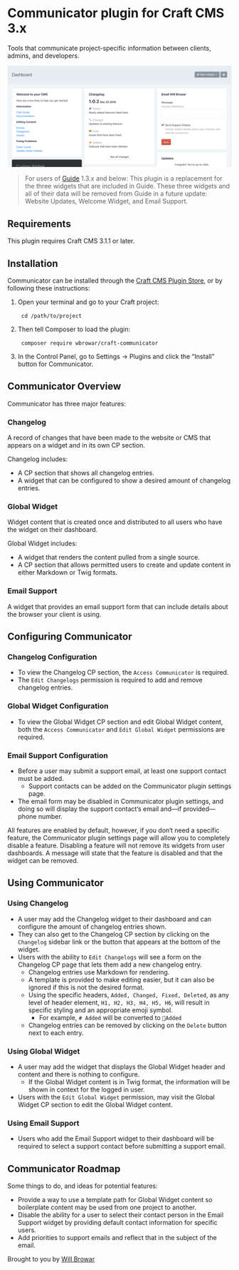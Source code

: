 # Communicator plugin for Craft CMS 3.x

Tools that communicate project-specific information between clients, admins, and developers.

![Screenshot](resources/img/widgets.png)

> For users of [Guide](https://plugins.craftcms.com/guide) 1.3.x and below: This plugin is a replacement for the three widgets that are included in Guide. These three widgets and all of their data will be removed from Guide in a future update: Website Updates, Welcome Widget, and Email Support.

## Requirements

This plugin requires Craft CMS 3.1.1 or later.

## Installation

Communicator can be installed through the [Craft CMS Plugin Store](https://plugins.craftcms.com), or by following these instructions:

1. Open your terminal and go to your Craft project:

        cd /path/to/project

2. Then tell Composer to load the plugin:

        composer require wbrowar/craft-communicator

3. In the Control Panel, go to Settings → Plugins and click the “Install” button for Communicator.

## Communicator Overview

Communicator has three major features:

### Changelog
A record of changes that have been made to the website or CMS that appears on a widget and in its own CP section.

Changelog includes:

- A CP section that shows all changelog entries.
- A widget that can be configured to show a desired amount of changelog entries.
  
### Global Widget
Widget content that is created once and distributed to all users who have the widget on their dashboard.

Global Widget includes:

- A widget that renders the content pulled from a single source.
- A CP section that allows permitted users to create and update content in either Markdown or Twig formats.

### Email Support
A widget that provides an email support form that can include details about the browser your client is using.

## Configuring Communicator

### Changelog Configuration
- To view the Changelog CP section, the `Access Communicator` is required.
- The `Edit Changelogs` permission is required to add and remove changelog entries.

### Global Widget Configuration
- To view the Global Widget CP section and edit Global Widget content, both the `Access Communicator` and `Edit Global Widget` permissions are required.

### Email Support Configuration
- Before a user may submit a support email, at least one support contact must be added.
  - Support contacts can be added on the Communicator plugin settings page.
- The email form may be disabled in Communicator plugin settings, and doing so will display the support contact‘s email and—if provided—phone number.

All features are enabled by default, however, if you don‘t need a specific feature, the Communicator plugin settings page will allow you to completely disable a feature. Disabling a feature will not remove its widgets from user dashboards. A message will state that the feature is disabled and that the widget can be removed.

## Using Communicator

### Using Changelog
- A user may add the Changelog widget to their dashboard and can configure the amount of changelog entries shown.
- They can also get to the Changelog CP section by clicking on the `Changelog` sidebar link or the button that appears at the bottom of the widget.
- Users with the ability to `Edit Changelogs` will see a form on the Changelog CP page that lets them add a new changelog entry.
  - Changelog entries use Markdown for rendering.
  - A template is provided to make editing easier, but it can also be ignored if this is not the desired format.
  - Using the specific headers, `Added, Changed, Fixed, Deleted`, as any level of header element, `H1, H2, H3, H4, H5, H6`, will result in specific styling and an appropriate emoji symbol.
    - For example, `# Added` will be converted to `🚀Added`
  - Changelog entries can be removed by clicking on the `Delete` button next to each entry.

### Using Global Widget
- A user may add the widget that displays the Global Widget header and content and there is nothing to configure.
  - If the Global Widget content is in Twig format, the information will be shown in context for the logged in user.
- Users with the `Edit Global Widget` permission, may visit the Global Widget CP section to edit the Global Widget content.

### Using Email Support
- Users who add the Email Support widget to their dashboard will be required to select a support contact before submitting a support email.

## Communicator Roadmap

Some things to do, and ideas for potential features:

* Provide a way to use a template path for Global Widget content so boilerplate content may be used from one project to another.
* Disable the ability for a user to select their contact person in the Email Support widget by providing default contact information for specific users.
* Add priorities to support emails and reflect that in the subject of the email.

Brought to you by [Will Browar](https://wbrowar.com)
